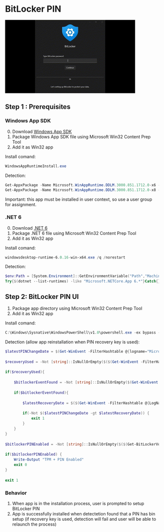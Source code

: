 # BitLocker PIN

![Screenshot](/samples/BitLockerPIN/BitLockerPIN.gif)

## Step 1 : Prerequisites

### Windows App SDK

0. Download [Windows App SDK](https://learn.microsoft.com/en-us/windows/apps/windows-app-sdk/downloads)
1. Package Windows App SDK file using Microsoft Win32 Content Prep Tool
2. Add it as Win32 app

Install comand:
```ps1
WindowsAppRuntimeInstall.exe
```

Detection:
```ps1
Get-AppxPackage -Name Microsoft.WinAppRuntime.DDLM.3000.851.1712.0-x6 -AllUsers
Get-AppxPackage -Name Microsoft.WinAppRuntime.DDLM.3000.851.1712.0-x8 -AllUsers
```

Important: this app must be installed in user context, so use a user group for assignment.


### .NET 6

0. Download [.NET 6](https://dotnet.microsoft.com/en-us/download)
1. Package .NET 6 file using Microsoft Win32 Content Prep Tool
2. Add it as Win32 app

Install comand:
```ps1
windowsdesktop-runtime-6.0.16-win-x64.exe /q /norestart
```

Detection:
```ps1
$env:Path = [System.Environment]::GetEnvironmentVariable("Path","Machine") + ";" + [System.Environment]::GetEnvironmentVariable("Path","User") 
Try{$(dotnet --list-runtimes) -like "Microsoft.NETCore.App 6.*"}Catch{}
```

## Step 2: BitLocker PIN UI

1. Package app directory using Microsoft Win32 Content Prep Tool
2. Add it as Win32 app

Install comand:
```ps1
C:\Windows\Sysnative\WindowsPowerShell\v1.0\powershell.exe -ex bypass -file  BitLockerPIN.ps1 #ensure 64bit PowerShell
```

Detection (allow app reinstallation when PIN recovery key is used): 
```ps1
$latestPINChangeDate = $(Get-WinEvent -FilterHashtable @{logname="Microsoft-Windows-BitLocker/BitLocker Management"} | Where-Object -Property Id -Eq 776)[0].TimeCreated

$recoveryUsed = -Not [string]::IsNullOrEmpty($($(Get-WinEvent -FilterHashtable @{LogName='System'} | Where-Object -Property Message -Match 'BitLocker')[0] | Where-Object -Property Message -Match 'PIN'))

if($recoveryUsed){

    $bitlockerEventFound = -Not [string]::IsNullOrEmpty($(Get-WinEvent -FilterHashtable @{LogName='System'} | Where-Object -Property Message -Match 'BitLocker'))

    if($bitlockerEventFound){

        $latestRecoveryDate = $($(Get-WinEvent -FilterHashtable @{LogName='System'} | Where-Object -Property Message -Match 'BitLocker')[0] | Where-Object -Property Message -Match 'PIN').TimeCreated

        if(-Not $($latestPINChangeDate -gt $latestRecoveryDate)) {
            exit 1
        }
    }  
}

$bitlockerPINEnabled = -Not [string]::IsNullOrEmpty($($(Get-BitLockerVolume -MountPoint $env:SystemDrive).KeyProtector | Where { $_.KeyProtectorType -eq 'TpmPin' }))

if($bitlockerPINEnabled) {
    Write-Output "TPM + PIN Enabled"  
    exit 0 
}

exit 1
```

### Behavior

1. When app is in the installation process, user is prompted to setup BitLocker PIN
2. App is successfully installed when detectetion found that a PIN has bin setup (if recovery key is used, detection will fail and user will be able to relaunch the process)


